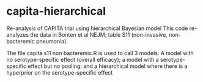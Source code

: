 # capita-hierarchical
Re-analysis of CAPITA trial using hierarchical Bayesian model
This code re-analyzes the data in Bonten et al NEJM; table S11 (non-invasive, non-bacteremic pneumonia).

The file capita s11 non bacteremic.R is used to call 3 models:
A model with no serotype-specific effect (overall efficacy); a model with a serotype-specific effect but no pooling; 
and a hierarchical model where there is a hyperprior on the serotype-specific effect
